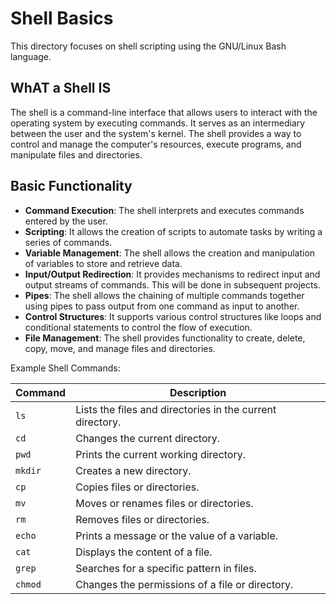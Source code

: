 # Shell Basics

This directory focuses on shell scripting using the GNU/Linux Bash language.

## WhAT a Shell IS

The shell is a command-line interface that allows users to interact with the operating system by executing commands. It serves as an intermediary between the user and the system's kernel. The shell provides a way to control and manage the computer's resources, execute programs, and manipulate files and directories.

## Basic Functionality

- **Command Execution**: The shell interprets and executes commands entered by the user.
- **Scripting**: It allows the creation of scripts to automate tasks by writing a series of commands.
- **Variable Management**: The shell allows the creation and manipulation of variables to store and retrieve data.
- **Input/Output Redirection**: It provides mechanisms to redirect input and output streams of commands. This will be done in subsequent projects.
- **Pipes**: The shell allows the chaining of multiple commands together using pipes to pass output from one command as input to another.
- **Control Structures**: It supports various control structures like loops and conditional statements to control the flow of execution.
- **File Management**: The shell provides functionality to create, delete, copy, move, and manage files and directories.

Example Shell Commands:

| Command | Description                                          |
|---------|------------------------------------------------------|
| `ls`    | Lists the files and directories in the current directory.   |
| `cd`    | Changes the current directory.                       |
| `pwd`   | Prints the current working directory.                |
| `mkdir` | Creates a new directory.                             |
| `cp`    | Copies files or directories.                         |
| `mv`    | Moves or renames files or directories.               |
| `rm`    | Removes files or directories.                        |
| `echo`  | Prints a message or the value of a variable.         |
| `cat`   | Displays the content of a file.                      |
| `grep`  | Searches for a specific pattern in files.            |
| `chmod` | Changes the permissions of a file or directory.      |